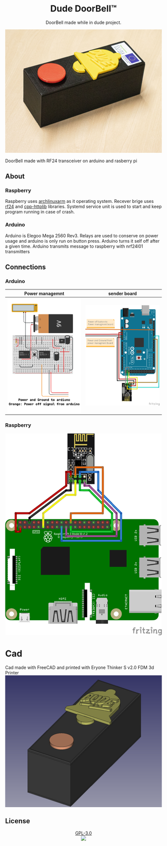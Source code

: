 <h1 align="center">Dude DoorBell™</h1>
<p align="center">DoorBell made while in dude project.</p>
<p  align="center">
  <img src="https://github.com/LeadSeason/Dude-DoorBell/raw/main/assets/images/DoorBell-img01.jpg">
</p>

DoorBell made with RF24 transceiver on arduino and rasberry pi



## About
### Raspberry
Raspberry uses [archlinuxarm](https://archlinuxarm.org) as it operating system.  Recever brige uses [rf24](https://aur.archlinux.org/packages/rf24) and  [cpp-httplib](https://aur.archlinux.org/packages/cpp-httplib) libraries.  Systemd service unit is used to start and keep program running in case of crash.

### Arduino
Arduino is Elegoo Mega 2560 Rev3.  Relays are used to conserve on power usage and arduino is only run on button press.  Arduino turns it self off after a given time.  Arduino transmits message to raspberry with nrf24l01 transmitters 

## Connections
### Arduino

Power managemnt             |  sender board
:-------------------------:|:-------------------------:
![](./assets/images/Power-Supply-managment.png)  |  ![](./assets/images/Arduino-sender.png)

### Raspberry

![](./assets/images/Raspberry-connections.png)

# Cad
Cad made with FreeCAD and printed with Eryone Thinker S v2.0 FDM 3d Printer
![](./assets/images/cad.png)

## License
<p align="center">
  <a href="https://www.gnu.org/licenses/gpl-3.0.en.html">GPL-3.0</a>
  <br>
  <img href="https://www.gnu.org/licenses/gpl-3.0.en.html" src="https://www.gnu.org/graphics/gplv3-127x51.png">
</p>


